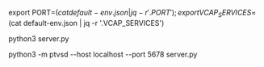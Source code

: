 export PORT=$(cat default-env.json | jq -r '.PORT') ; export VCAP_SERVICES=$(cat default-env.json | jq -r '.VCAP_SERVICES')

python3 server.py

python3 -m ptvsd --host localhost --port 5678 server.py
